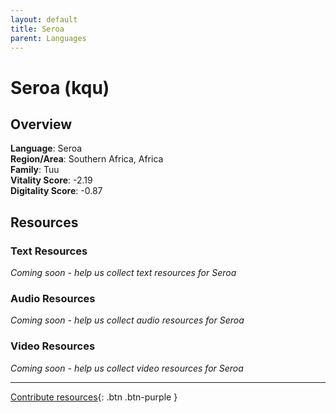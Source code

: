 ```yaml
---
layout: default
title: Seroa
parent: Languages
---
```


# Seroa (kqu)

## Overview

**Language**: Seroa  
**Region/Area**: Southern Africa, Africa  
**Family**: Tuu  
**Vitality Score**: -2.19  
**Digitality Score**: -0.87  

## Resources

### Text Resources
*Coming soon - help us collect text resources for Seroa*

### Audio Resources
*Coming soon - help us collect audio resources for Seroa*

### Video Resources
*Coming soon - help us collect video resources for Seroa*

---

[Contribute resources](https://fairtrain.github.io/){: .btn .btn-purple }
